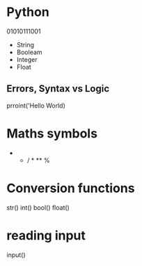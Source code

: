 # Python

  01010111001

- String
- Booleam
- Integer
- Float

## Errors, Syntax vs Logic

prroint('Hello World)

# Maths symbols

+ -  / * ** % 

# Conversion functions
str()
int()
bool()
float()

# reading input
input()
